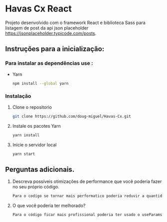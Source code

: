 # Havas Cx React

Projeto desenvolvido com o framework React e biblioteca Sass para listagem de post da api json placeholder https://jsonplaceholder.typicode.com/posts.

## Instruções para a inicialização:

### Para instalar as dependências use :

* Yarn
  ```sh
  npm install --global yarn
  ```
### Instalação

1. Clone o repositorio
   ```sh 
   git clone https://github.com/doug-miguel/Havas-Cx.git
   ``` 
2. Instale os pacotes 
   Yarn
   ```sh
   yarn install
   ```
3. Inicie o servidor local 
   ```sh
   yarn start
   ```
   
## Perguntas adicionais.

1. Descreva possíveis otimizações de performance que você poderia fazer no seu próprio código.
   ```sh
   Para o codígo se tornar mais performatico poderia reduvir a quantidade de api que é renderizado na tela.
   ```
2. O que você poderia ter melhorado?
   ```sh
   Para o código ficar mais profissional poderia ter usado o useParams, porém tive algun problemas e acabei usando outra solução. 
   ```
